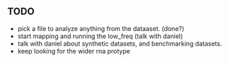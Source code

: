 ## TODO
  - pick a file to analyze anything from the dataaset. (done?)
  - start mapping and running the low_freq (talk with daniel)
  - talk with daniel about synthetic datasets, and benchmarking datasets. 
  - keep looking for the wider rna protype 
